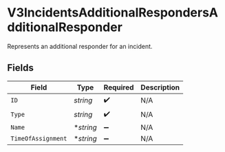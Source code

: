 # V3IncidentsAdditionalRespondersAdditionalResponder

Represents an additional responder for an incident.


## Fields

| Field              | Type               | Required           | Description        |
| ------------------ | ------------------ | ------------------ | ------------------ |
| `ID`               | *string*           | :heavy_check_mark: | N/A                |
| `Type`             | *string*           | :heavy_check_mark: | N/A                |
| `Name`             | **string*          | :heavy_minus_sign: | N/A                |
| `TimeOfAssignment` | **string*          | :heavy_minus_sign: | N/A                |